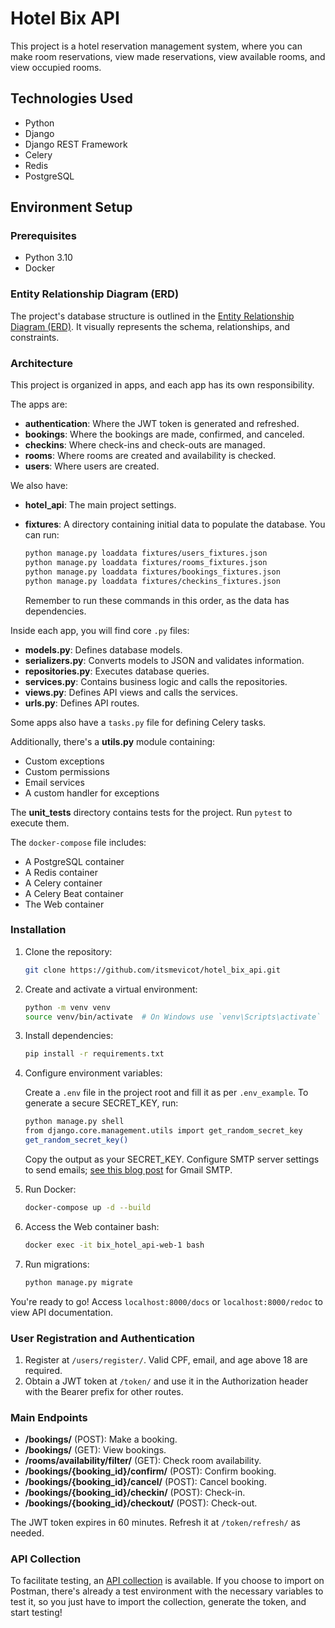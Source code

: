 
# Hotel Bix API

This project is a hotel reservation management system, where you can make room reservations, view made reservations, view available rooms, and view occupied rooms.

## Technologies Used

- Python
- Django
- Django REST Framework
- Celery
- Redis
- PostgreSQL

## Environment Setup

### Prerequisites

- Python 3.10
- Docker

### Entity Relationship Diagram (ERD)

The project's database structure is outlined in the [Entity Relationship Diagram (ERD)](erd.png). It visually represents the schema, relationships, and constraints.


### Architecture
This project is organized in apps, and each app has its own responsibility.

The apps are:
- **authentication**: Where the JWT token is generated and refreshed.
- **bookings**: Where the bookings are made, confirmed, and canceled.
- **checkins**: Where check-ins and check-outs are managed.
- **rooms**: Where rooms are created and availability is checked.
- **users**: Where users are created.

We also have:
- **hotel_api**: The main project settings.
- **fixtures**: A directory containing initial data to populate the database. You can run:

    ```bash
    python manage.py loaddata fixtures/users_fixtures.json
    python manage.py loaddata fixtures/rooms_fixtures.json
    python manage.py loaddata fixtures/bookings_fixtures.json
    python manage.py loaddata fixtures/checkins_fixtures.json
    ```

    Remember to run these commands in this order, as the data has dependencies.

Inside each app, you will find core `.py` files:
- **models.py**: Defines database models.
- **serializers.py**: Converts models to JSON and validates information.
- **repositories.py**: Executes database queries.
- **services.py**: Contains business logic and calls the repositories.
- **views.py**: Defines API views and calls the services.
- **urls.py**: Defines API routes.

Some apps also have a `tasks.py` file for defining Celery tasks.

Additionally, there's a **utils.py** module containing:
- Custom exceptions
- Custom permissions
- Email services
- A custom handler for exceptions

The **unit_tests** directory contains tests for the project. Run `pytest` to execute them.

The `docker-compose` file includes:
- A PostgreSQL container
- A Redis container
- A Celery container
- A Celery Beat container
- The Web container

### Installation

1. Clone the repository:

    ```bash
    git clone https://github.com/itsmevicot/hotel_bix_api.git
    ```

2. Create and activate a virtual environment:

    ```bash
    python -m venv venv
    source venv/bin/activate  # On Windows use `venv\Scripts\activate`
    ```

3. Install dependencies:

    ```bash
    pip install -r requirements.txt
    ```

4. Configure environment variables:

    Create a `.env` file in the project root and fill it as per `.env_example`. To generate a secure SECRET_KEY, run:

    ```bash
    python manage.py shell
    from django.core.management.utils import get_random_secret_key
    get_random_secret_key()
    ```

    Copy the output as your SECRET_KEY. Configure SMTP server settings to send emails; [see this blog post](https://dev.to/abderrahmanemustapha/how-to-send-email-with-django-and-gmail-in-production-the-right-way-24ab) for Gmail SMTP.

5. Run Docker:

    ```bash
    docker-compose up -d --build
    ```

6. Access the Web container bash:

    ```bash
    docker exec -it bix_hotel_api-web-1 bash
    ```

7. Run migrations:

    ```bash
    python manage.py migrate
    ```

You're ready to go! Access `localhost:8000/docs` or `localhost:8000/redoc` to view API documentation.

### User Registration and Authentication

1. Register at `/users/register/`. Valid CPF, email, and age above 18 are required.
2. Obtain a JWT token at `/token/` and use it in the Authorization header with the Bearer prefix for other routes.

### Main Endpoints

- **/bookings/** (POST): Make a booking.
- **/bookings/** (GET): View bookings.
- **/rooms/availability/filter/** (GET): Check room availability.
- **/bookings/{booking_id}/confirm/** (POST): Confirm booking.
- **/bookings/{booking_id}/cancel/** (POST): Cancel booking.
- **/bookings/{booking_id}/checkin/** (POST): Check-in.
- **/bookings/{booking_id}/checkout/** (POST): Check-out.

The JWT token expires in 60 minutes. Refresh it at `/token/refresh/` as needed.

### API Collection

To facilitate testing, an [API collection](api_collection.json) is available. If you choose to import on Postman, there's already a test environment
with the necessary variables to test it, so you just have to import the collection, generate the token, and start testing!

